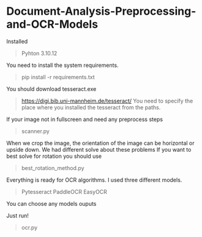 # Document-Analysis-Preprocessing-and-OCR-Models

Installed 
> Pyhton 3.10.12

You need to install the system requirements.
> pip install -r requirements.txt

You should download tesseract.exe
> https://digi.bib.uni-mannheim.de/tesseract/
You need to specify the place where you installed the tesseract from the paths.

If your image not in fullscreen and need any preprocess steps
>  scanner.py 

When we crop the image, the orientation of the image can be horizontal or upside down.
We had different solve about these problems
If you want to best solve for rotation you should use
> best_rotation_method.py

Everything is ready for OCR algorithms. I used three different models.
> Pytesseract
> PaddleOCR
> EasyOCR

You can choose any models ouputs

Just run!
> ocr.py
